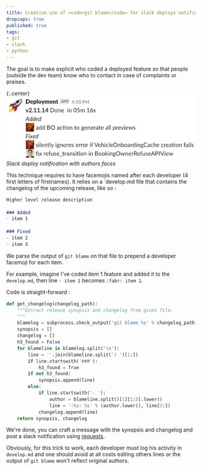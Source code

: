 ```yaml
---
title: Creative use of <code>git blame</code> for slack deploys notifications
dropcaps: true
published: true
tags:
- git
- slack
- python
---
```


The goal is to make explicit who coded a deployed feature so that people (outside the dev team) know who to contact in case of complaints or praises.

{:.center}
![slack notification with developers facemojis](/public/img/posts/slack_deploy_notif.png)  
*Slack deploy notification with authors faces*

This technique requires to have facemojis named after each developer (4 first letters of firstnames).
It relies on a `develop.md file that contains the changelog of the upcoming release, like so :

~~~~markdown
Higher level release description 

### Added 
- item 1 

### Fixed
- item 2
- item 3
~~~~

We parse the output of `git blame` on that file to prepend a developer facemoji for each item.  

For example, imagine I've coded item 1 feature and added it to the `develop.md`, then line `- item 1` becomes `:fabr: item 1`.  
 
Code is straight-forward :

~~~~python
def get_changelog(changelog_path):
    """Extract release synopsis and changelog from given file.
    """
    blamelog = subprocess.check_output('git blame %s' % changelog_path)
    synopsis = []
    changelog = []
    h3_found = False
    for blameline in blamelog.split('\n'):
        line = ''.join(blameline.split(') ')[1:])
        if line.startswith('###'):
            h3_found = True
        if not h3_found:
            synopsis.append(line)
        else:
            if line.startswith('- '):
                author = blameline.split()[1][1:5].lower()
                line = ':%s: %s' % (author.lower(), line[2:])
            changelog.append(line)
    return synopsis, changelog
~~~~

We're done, you can craft a message with the synopsis and changelog and post a slack notification using 
[requests](http://docs.python-requests.org/en/master/).

Obviously, for this trick to work, each developer must log his activity in `develop.md` and one should avoid at all costs editing others lines or the output of `git blame` won't reflect original authors.
